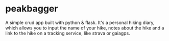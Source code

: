 # peakbagger
A simple crud app built with python & flask. It's a personal hiking diary, which allows you to input the name of your hike, notes about the hike and a link  to the hike on a tracking service, like strava or gaiagps. 
